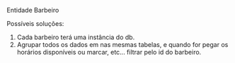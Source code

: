 Entidade Barbeiro

Possíveis soluções: 
1. Cada barbeiro terá uma instância do db.
2. Agrupar todos os dados em nas mesmas tabelas, e quando for
pegar os horários disponíveis ou marcar, etc... filtrar pelo
id do barbeiro.
